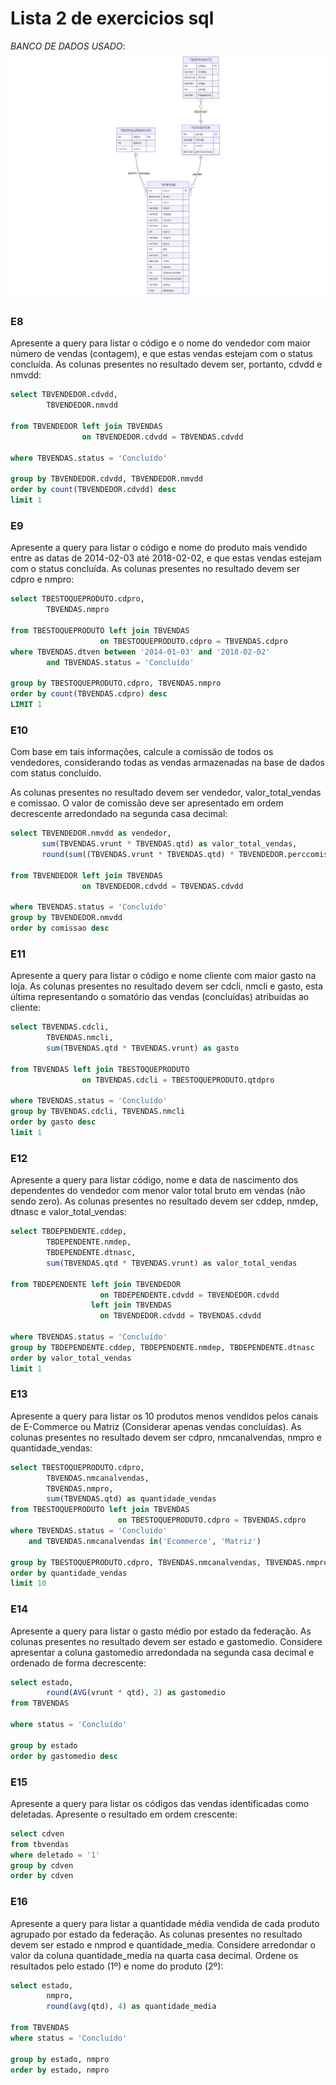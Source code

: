 # Lista 2 de exercicios sql
*BANCO DE DADOS USADO*:
![Loja](DER_Loja.png)

### **E8**
Apresente a query para listar o código e o nome do vendedor com maior número de vendas (contagem), e que estas vendas estejam com o status concluída.  As colunas presentes no resultado devem ser, portanto, cdvdd e nmvdd:

```sql
select TBVENDEDOR.cdvdd,
        TBVENDEDOR.nmvdd
         
from TBVENDEDOR left join TBVENDAS 
                on TBVENDEDOR.cdvdd = TBVENDAS.cdvdd
                
where TBVENDAS.status = 'Concluído'

group by TBVENDEDOR.cdvdd, TBVENDEDOR.nmvdd
order by count(TBVENDEDOR.cdvdd) desc
limit 1
```

### **E9**
Apresente a query para listar o código e nome do produto mais vendido entre as datas de 2014-02-03 até 2018-02-02, e que estas vendas estejam com o status concluída. As colunas presentes no resultado devem ser cdpro e nmpro:

```sql
select TBESTOQUEPRODUTO.cdpro, 
        TBVENDAS.nmpro
        
from TBESTOQUEPRODUTO left join TBVENDAS 
                    on TBESTOQUEPRODUTO.cdpro = TBVENDAS.cdpro
where TBVENDAS.dtven between '2014-01-03' and '2018-02-02'
        and TBVENDAS.status = 'Concluído'

group by TBESTOQUEPRODUTO.cdpro, TBVENDAS.nmpro
order by count(TBVENDAS.cdpro) desc
LIMIT 1
```
### **E10**
Com base em tais informações, calcule a comissão de todos os vendedores, considerando todas as vendas armazenadas na base de dados com status concluído.

As colunas presentes no resultado devem ser vendedor, valor_total_vendas e comissao. O valor de comissão deve ser apresentado em ordem decrescente arredondado na segunda casa decimal:

```sql
select TBVENDEDOR.nmvdd as vendedor,
       sum(TBVENDAS.vrunt * TBVENDAS.qtd) as valor_total_vendas,
       round(sum((TBVENDAS.vrunt * TBVENDAS.qtd) * TBVENDEDOR.perccomissao )  / 100, 2)  as comissao
       
from TBVENDEDOR left join TBVENDAS
                on TBVENDEDOR.cdvdd = TBVENDAS.cdvdd
                
where TBVENDAS.status = 'Concluído'
group by TBVENDEDOR.nmvdd
order by comissao desc
```
### **E11**
Apresente a query para listar o código e nome cliente com maior gasto na loja. As colunas presentes no resultado devem ser cdcli, nmcli e gasto, esta última representando o somatório das vendas (concluídas) atribuídas ao cliente:
```sql
select TBVENDAS.cdcli,
        TBVENDAS.nmcli,
        sum(TBVENDAS.qtd * TBVENDAS.vrunt) as gasto

from TBVENDAS left join TBESTOQUEPRODUTO 
                on TBVENDAS.cdcli = TBESTOQUEPRODUTO.qtdpro    
                
where TBVENDAS.status = 'Concluído'
group by TBVENDAS.cdcli, TBVENDAS.nmcli
order by gasto desc
limit 1
```

### **E12**
Apresente a query para listar código, nome e data de nascimento dos dependentes do vendedor com menor valor total bruto em vendas (não sendo zero). As colunas presentes no resultado devem ser cddep, nmdep, dtnasc e valor_total_vendas:

```sql
select TBDEPENDENTE.cddep,
        TBDEPENDENTE.nmdep,
        TBDEPENDENTE.dtnasc,
        sum(TBVENDAS.qtd * TBVENDAS.vrunt) as valor_total_vendas
        
from TBDEPENDENTE left join TBVENDEDOR 
                    on TBDEPENDENTE.cdvdd = TBVENDEDOR.cdvdd
                  left join TBVENDAS
                    on TBVENDEDOR.cdvdd = TBVENDAS.cdvdd
                
where TBVENDAS.status = 'Concluído'
group by TBDEPENDENTE.cddep, TBDEPENDENTE.nmdep, TBDEPENDENTE.dtnasc
order by valor_total_vendas 
limit 1
```
### **E13**
Apresente a query para listar os 10 produtos menos vendidos pelos canais de E-Commerce ou Matriz (Considerar apenas vendas concluídas).  As colunas presentes no resultado devem ser cdpro, nmcanalvendas, nmpro e quantidade_vendas:

```sql
select TBESTOQUEPRODUTO.cdpro,
        TBVENDAS.nmcanalvendas,
        TBVENDAS.nmpro,
        sum(TBVENDAS.qtd) as quantidade_vendas
from TBESTOQUEPRODUTO left join TBVENDAS
                        on TBESTOQUEPRODUTO.cdpro = TBVENDAS.cdpro
where TBVENDAS.status = 'Concluído' 
    and TBVENDAS.nmcanalvendas in('Ecommerce', 'Matriz')
    
group by TBESTOQUEPRODUTO.cdpro, TBVENDAS.nmcanalvendas, TBVENDAS.nmpro
order by quantidade_vendas
limit 10
```
### **E14**
Apresente a query para listar o gasto médio por estado da federação. As colunas presentes no resultado devem ser estado e gastomedio. Considere apresentar a coluna gastomedio arredondada na segunda casa decimal e ordenado de forma decrescente:

```sql
select estado,
        round(AVG(vrunt * qtd), 2) as gastomedio
from TBVENDAS 

where status = 'Concluído'

group by estado
order by gastomedio desc
```
### **E15**
Apresente a query para listar os códigos das vendas identificadas como deletadas. Apresente o resultado em ordem crescente:

```sql
select cdven
from tbvendas
where deletado = '1'
group by cdven
order by cdven
```
### **E16**
Apresente a query para listar a quantidade média vendida de cada produto agrupado por estado da federação. As colunas presentes no resultado devem ser estado e nmprod e quantidade_media. Considere arredondar o valor da coluna quantidade_media na quarta casa decimal. Ordene os resultados pelo estado (1º) e nome do produto (2º):

```sql
select estado,
        nmpro,
        round(avg(qtd), 4) as quantidade_media
        
from TBVENDAS
where status = 'Concluído'

group by estado, nmpro
order by estado, nmpro
```

